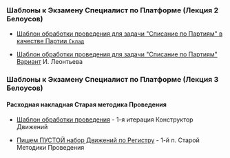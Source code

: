 ### Шаблоны к Экзамену Специалист по  Платформе (Лекция 2 Белоусов)



- [Шаблон обработки проведения для задачи "Списание по Партиям" в качестве Партии `Склад` ](https://github.com/alex-dev-2020/SpecPlatform/commit/1e5d221013b026370cfe9915bee01e036a652828)

- [Шаблон обработки проведения для задачи "Списание по Партиям"](https://github.com/alex-dev-2020/SpecPlatform/blob/617168a85c7a955bb50df682e56748895a5ba14a/Lecture_2/%D0%A1%D0%BF%D0%B8%D1%81%D0%B0%D0%BD%D0%B8%D0%B5%D0%9F%D0%BE%D0%9F%D0%B0%D1%80%D1%82%D0%B8%D1%8F%D0%BC%D0%9F%D0%B0%D1%80%D1%82%D0%B8%D1%8F)  [Вариант](https://youtu.be/MyoJeDH63Zo?list=PLcS_eYAMuJLbyHEIbclg0fz7nF77ybR8C) И. Леонтьева


### Шаблоны к Экзамену Специалист по  Платформе (Лекция 3 Белоусов)

#### Расходная накладная Старая методика Проведения

- [Шаблон обработки проведения](https://github.com/alex-dev-2020/SpecPlatform/commit/d4f1639dc57a08cde12ead1bea283390e74f24ea) -  1-я итерация Конструктор Движений

- [Пишем ПУСТОЙ набор Движений по Регистру](https://github.com/alex-dev-2020/SpecPlatform/commit/2a3442d08d8a22feafd2f7134edad68b7b569c44) -  1-й п. Старой  Методики Проведения

